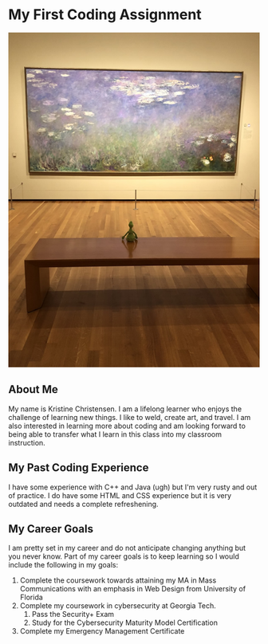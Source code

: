 # My First Coding Assignment
![picture alt](Grinch_Monet.jpg "My Grinch Admiring some Monet")

## About Me ##
My name is Kristine Christensen. I am a lifelong learner who enjoys the challenge of learning new things. I like to weld, create art, and travel. I am also interested in learning more about coding and am looking forward to being able to transfer what I learn in this class into my classroom instruction. 

## My Past Coding Experience ##
I have some experience with C++ and Java (ugh) but I'm very rusty and out of practice. I do have some HTML and CSS experience but it is very outdated and needs a complete refreshening. 

## My Career Goals ##
I am pretty set in my career and do not anticipate changing anything but you never know. Part of my career goals is to keep learning so I would include the following in my goals:
1. Complete the coursework towards attaining my MA in Mass Communications with an emphasis in Web Design from University of Florida
2. Complete my coursework in cybersecurity at Georgia Tech. 
    1. Pass the Security+ Exam
    2. Study for the Cybersecurity Maturity Model Certification
3. Complete my Emergency Management Certificate